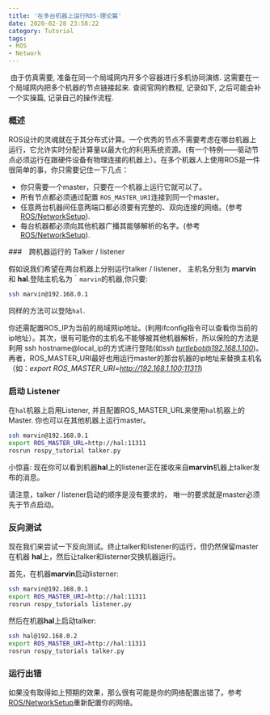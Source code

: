 ```yaml
---
title: '在多台机器上运行ROS-理论篇'
date: 2020-02-28 23:58:22
category: Tutorial
tags: 
- ROS
- Network
---
```


​	由于仿真需要, 准备在同一个局域网内开多个容器进行多机协同演练. 这需要在一个局域网内把多个机器的节点链接起来. 查阅官网的教程, 记录如下, 之后可能会补一个实操篇, 记录自己的操作流程.
<!--more-->
### 概述

ROS设计的灵魂就在于其分布式计算。一个优秀的节点不需要考虑在哪台机器上运行，它允许实时分配计算量以最大化的利用系统资源。(有一个特例——驱动节点必须运行在跟硬件设备有物理连接的机器上）。在多个机器人上使用ROS是一件很简单的事，你只需要记住一下几点：  

- 你只需要一个master，只要在一个机器上运行它就可以了。 
- 所有节点都必须通过配置 `ROS_MASTER_URI`连接到同一个master。 
- 任意两台机器间任意两端口都必须要有完整的、双向连接的网络。(参考[ROS/NetworkSetup](http://wiki.ros.org/ROS/NetworkSetup)). 
- 每台机器都必须向其他机器广播其能够解析的名字。(参考 [ROS/NetworkSetup](http://wiki.ros.org/ROS/NetworkSetup)). 

###　跨机器运行的 Talker / listener

假如说我们希望在两台机器上分别运行talker / listener， 主机名分别为 **marvin** 和 **hal**.登陆主机名为｀`marvin`的机器,你只要: 

```sh
ssh marvin@192.168.0.1
```

同样的方法可以登陆`hal`. 

你还需配置ROS_IP为当前的局域网ip地址。(利用ifconfig指令可以查看你当前的ip地址）。其次，很有可能你的主机名不能够被其他机器解析，所以保险的方法是利用 ssh hostname@local_ip的方式进行登陆(如*ssh [turtlebot@192.168.1.100](mailto:turtlebot@192.168.1.100)*)。再者，ROS_MASTER_URI最好也用运行master的那台机器的ip地址来替换主机名（如：*export ROS_MASTER_URI=http://192.168.1.100:11311*) 

### 启动 Listener

在`hal`机器上启用Listener, 并且配置ROS_MASTER_URL来使用`hal`机器上的Master. 你也可以在其他机器上运行master。

```sh
ssh marvin@192.168.0.1
export ROS_MASTER_URL=http://hal:11311
rosrun rospy_tutorial talker.py
```

小惊喜: 现在你可以看到机器**hal**上的listener正在接收来自**marvin**机器上talker发布的消息。 

请注意，talker / listener启动的顺序是没有要求的， 唯一的要求就是master必须先于节点启动。 

### 反向测试

现在我们来尝试一下反向测试。终止talker和listener的运行，但仍然保留master在机器 **hal**上，然后让talker和listerner交换机器运行。 

首先，在机器**marvin**启动listerner: 

```sh
ssh marvin@192.168.0.1
export ROS_MASTER_URI=http://hal:11311
rosrun rospy_tutorials listener.py
```

然后在机器**hal**上启动talker: 

```sh
ssh hal@192.168.0.2
export ROS_MASTER_URI=http://hal:11311
rosrun rospy_tutorials talker.py
```

### 运行出错

如果没有取得如上预期的效果，那么很有可能是你的网络配置出错了。参考[ROS/NetworkSetup](http://wiki.ros.org/ROS/NetworkSetup)重新配置你的网络。 

